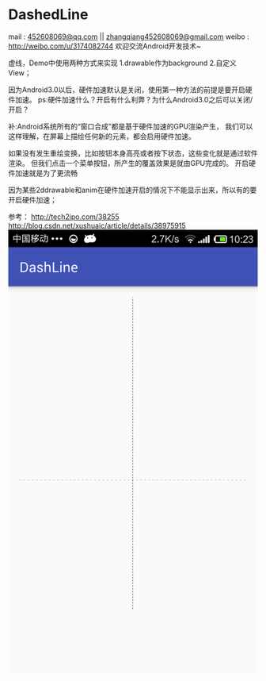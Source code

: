 # DashedLine
mail : 452608069@qq.com || zhangqiang452608069@gmail.com
weibo : http://weibo.com/u/3174082744
欢迎交流Android开发技术~

虚线，Demo中使用两种方式来实现
1.drawable作为background
2.自定义View；

因为Android3.0以后，硬件加速默认是关闭，使用第一种方法的前提是要开启硬件加速。
ps:硬件加速什么？开启有什么利弊？为什么Android3.0之后可以关闭/开启？

补:Android系统所有的“窗口合成”都是基于硬件加速的GPU渲染产生，
我们可以这样理解，在屏幕上描绘任何新的元素，都会启用硬件加速。

如果没有发生重绘变换，比如按钮本身高亮或者按下状态，这些变化就是通过软件渲染。
但我们点击一个菜单按钮，所产生的覆盖效果是就由GPU完成的。
开启硬件加速就是为了更流畅

因为某些2ddrawable和anim在硬件加速开启的情况下不能显示出来，所以有的要开启硬件加速；

参考：    http://tech2ipo.com/38255
     http://blog.csdn.net/xushuaic/article/details/38975915
![image](https://raw.githubusercontent.com/ZQiang94/DashedLine/master/demo.png)
